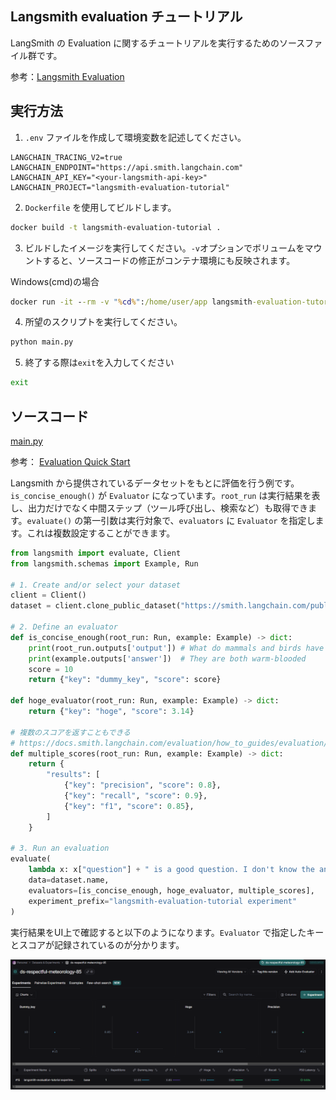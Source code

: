 ## Langsmith evaluation チュートリアル

LangSmith の Evaluation に関するチュートリアルを実行するためのソースファイル群です。

参考：[Langsmith Evaluation](https://docs.smith.langchain.com/evaluation)

## 実行方法

1. `.env` ファイルを作成して環境変数を記述してください。

```
LANGCHAIN_TRACING_V2=true
LANGCHAIN_ENDPOINT="https://api.smith.langchain.com"
LANGCHAIN_API_KEY="<your-langsmith-api-key>"
LANGCHAIN_PROJECT="langsmith-evaluation-tutorial"
```

2. `Dockerfile` を使用してビルドします。

```bash
docker build -t langsmith-evaluation-tutorial .
```

3. ビルドしたイメージを実行してください。`-v`オプションでボリュームをマウントすると、ソースコードの修正がコンテナ環境にも反映されます。

Windows(cmd)の場合
```cmd
docker run -it --rm -v "%cd%":/home/user/app langsmith-evaluation-tutorial /bin/bash
```

4. 所望のスクリプトを実行してください。

```bash
python main.py
```

5. 終了する際は`exit`を入力してください

```bash
exit
```

## ソースコード

[main.py](main.py)

参考：
[Evaluation Quick Start](https://docs.smith.langchain.com/evaluation)

Langsmith から提供されているデータセットをもとに評価を行う例です。`is_concise_enough()` が `Evaluator` になっています。`root_run` は実行結果を表し、出力だけでなく中間ステップ（ツール呼び出し、検索など）も取得できます。`evaluate()` の第一引数は実行対象で、`evaluators` に `Evaluator` を指定します。これは複数設定することができます。

```python
from langsmith import evaluate, Client
from langsmith.schemas import Example, Run

# 1. Create and/or select your dataset
client = Client()
dataset = client.clone_public_dataset("https://smith.langchain.com/public/a63525f9-bdf2-4512-83e3-077dc9417f96/d")

# 2. Define an evaluator
def is_concise_enough(root_run: Run, example: Example) -> dict:
    print(root_run.outputs['output']) # What do mammals and birds have in common? is a good question. I don't know the answer.
    print(example.outputs['answer'])  # They are both warm-blooded
    score = 10
    return {"key": "dummy_key", "score": score}

def hoge_evaluator(root_run: Run, example: Example) -> dict:
    return {"key": "hoge", "score": 3.14}

# 複数のスコアを返すこともできる
# https://docs.smith.langchain.com/evaluation/how_to_guides/evaluation/evaluate_llm_application#return-multiple-scores
def multiple_scores(root_run: Run, example: Example) -> dict:
    return {
        "results": [
            {"key": "precision", "score": 0.8},
            {"key": "recall", "score": 0.9},
            {"key": "f1", "score": 0.85},
        ]
    }

# 3. Run an evaluation
evaluate(
    lambda x: x["question"] + " is a good question. I don't know the answer.",
    data=dataset.name,
    evaluators=[is_concise_enough, hoge_evaluator, multiple_scores],
    experiment_prefix="langsmith-evaluation-tutorial experiment"
)
```

実行結果をUI上で確認すると以下のようになります。`Evaluator` で指定したキーとスコアが記録されているのが分かります。

![テスト結果](img/langsmith-evaluation-tutorial_experiment-result.png)


